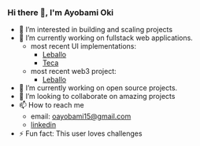 ### Hi there 👋, I'm Ayobami Oki

- 👀 I’m interested in building and scaling projects
- 🔭 I’m currently working on fullstack web applications.
  - most recent UI implementations:
    - [Leballo](https://xlassix.github.io/Leballo/)
    - [Teca](https://xlassix.github.io/Teca/)
  - most recent web3 project:
    - [Leballo](https://Leballo-35545.web.app/)
- 🌱 I’m currently working on open source projects.
- 👯 I’m looking to collaborate on amazing projects
- 📫 How to reach me
  - email: [oayobami15@gmail.com](mailto:oayobami15@gmail.com)
  - [linkedin](https://www.linkedin.com/in/xlassix/)
- ⚡ Fun fact: This user loves challenges
